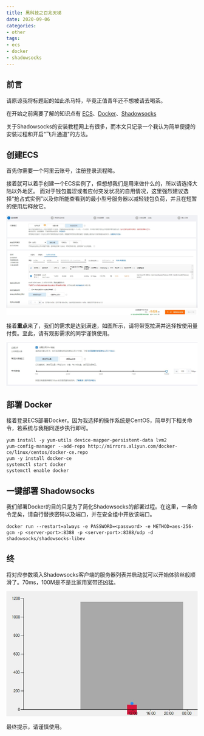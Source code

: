 ```yaml
---
title: 黑科技之百兆天梯
date: 2020-09-06
categories:
- other
tags:
- ecs
- docker
- shadowsocks
---
```


## 前言

请原谅我将标题起的如此杀马特，毕竟正值青年还不想被请去喝茶。

在开始之前需要了解的知识点有 [ECS](https://help.aliyun.com)、[Docker](https://www.docker.com)、[Shadowsocks](https://github.com/shadowsocks/shadowsocks-windows)

关于Shadowsocks的安装教程网上有很多，而本文只记录一个我认为简单便捷的安装过程和开启"飞升通道"的方法。

## 创建ECS

首先你需要一个阿里云账号，注册登录流程略。

接着就可以着手创建一个ECS实例了，但想想我们是用来做什么的，所以请选择大陆以外地区。
而对于钱包羞涩或者应付突发状况的自用情况，这里强烈建议选择“抢占式实例”以及你所能查看到的最小型号服务器以减轻钱包负荷，并且在短暂的使用后释放它。

![shadowsocks](./asset/shadowsocks-01.jpg)

接着**重点**来了，我们的需求是达到满速，如图所示，请将带宽拉满并选择按使用量付费。至此，请有观影需求的同学谨慎使用。

![shadowsocks](./asset/shadowsocks-02.jpg)

## 部署 Docker

接着登录ECS部署Docker。因为我选择的操作系统是CentOS，简单列下相关命令，若系统与我相同逐步执行即可。

```
yum install -y yum-utils device-mapper-persistent-data lvm2
yum-config-manager --add-repo http://mirrors.aliyun.com/docker-ce/linux/centos/docker-ce.repo
yum -y install docker-ce
systemctl start docker
systemctl enable docker
```

## 一键部署 Shadowsocks

我们部署Docker的目的只是为了简化Shadowsocks的部署过程。在这里，一条命令足矣，请自行替换密码以及端口，并在安全组中开放该端口。

```
docker run --restart=always -e PASSWORD=<password> -e METHOD=aes-256-gcm -p <server-port>:8388 -p <server-port>:8388/udp -d shadowsocks/shadowsocks-libev
```

## 终

将对应参数填入Shadowsocks客户端的服务器列表并启动就可以开始体验丝般顺滑了。70ms，100M是不是比家用宽带还凶猛。

![shadowsocks](./asset/shadowsocks-03.jpg)

最终提示，请谨慎使用。



